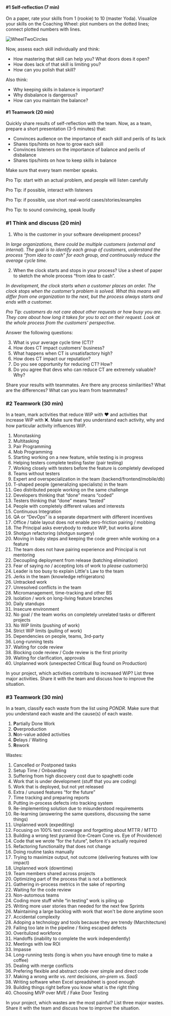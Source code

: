 #### #1 Self-reflection (7 min)

On a paper, rate your skills from 1 (rookie) to 10 (master Yoda). Visualize your skills on the Coaching Wheel: plot numbers on the dotted lines; connect plotted numbers with lines.

![WheelTwoCircles](/Users/eduardsi/projects/notes/training/WheelTwoCircles.png)



Now, assess each skill individually and think:

- How mastering that skill can help you? What doors does it open?
- How does lack of that skill is limiting you?
- How can you polish that skill?

Also think:

- Why keeping skills in balance is important?
- Why disbalance is dangerous?
- How can you maintain the balance?

#### #1 Teamwork (20 min)

Quickly share results of self-reflection with the team. Now, as a team, prepare a short presentation (3-5 minutes) that:

- Convinces audience on the importance of each skill and perils of its lack
- Shares tips/hints on how to grow each skill
- Convinces listeners on the importance of balance and perils of disbalance
- Shares tips/hints on how to keep skills in balance

Make sure that every team member speaks.

Pro Tip: start with an actual problem, and people will listen carefully

Pro Tip: if possible, interact with listeners

Pro Tip: if possible, use short real-world cases/stories/examples

Pro Tip: to sound convincing, speak loudly

### #1 Think and discuss (20 min)

1. Who is the customer in your software development process?

*In large organizations, there could be multiple customers (external and internal). The goal is to identify each group of customers, understand the process “from idea to cash” for each group, and continuously reduce the average cycle time.*

2. When the clock starts and stops in your process? Use a sheet of paper to sketch the whole process “from idea to cash”.

*In development, the clock starts when a customer places an order. The clock stops when the customer’s problem is solved. What this means will differ from one organization to the next, but the process always starts and ends with a customer.* 

*Pro Tip: customers do not care about other requests or how busy you are. They care about how long it takes for you to act on their request. Look at the whole process from the customers' perspective.*

Answer the following questions:

3. What is your average cycle time (CT)?
4. How does CT impact customers' business? 
5. What happens when CT is unsatisfactory high? 
6. How does CT impact our reputation?
7. Do you see opportunity for reducing CT? How?
8. Do you agree that devs who can reduce CT are extremely valuable? Why?

Share your results with teammates. Are there any process similarities? What are the differences? What can you learn from teammates?

### #2 Teamwork (30 min)

In a team, mark activities that reduce WiP with ❤️ and activities that increase WiP with ❌. Make sure that you understand each activity, why and how particular activity influences WiP. 

1. Monotasking
2. Multitasking
3. Pair Programming
4. Mob Programming
5. Starting working on a new feature, while testing is in progress
6. Helping testers complete testing faster (pair testing)
7. Working closely with testers before the feature is completely developed
8. Teams without testers
9. Expert and overspecialization in the team (backend/frontend/mobile/db)
10. T-shaped people (generalizing specialists) in the team
11. Geo distributed people working on the same challenge
12. Developers thinking that “done” means “coded”
13. Testers thinking that “done” means “tested”
14. People with completely different values and interests
15. Continuous Integration
16. QA or “DevOps” is a separate department with different incentives
17. Office / table layout does not enable zero-friction pairing / mobbing
18. The Principal asks everybody to reduce WiP, but works alone
19. Shotgun refactoring (shotgun surgery)
20. Moving in baby steps and keeping the code green while working on a feature
21. The team does not have pairing experience and Principal is not mentoring
22. Decoupling deployment from release (batching elimination)
23. Fear of saying *no* / accepting lots of work to *please* customer(s)
24. Leader is too busy to explain Little's Law to the team
25. Jerks in the team (knowledge refrigerators)
26. Untracked work
27. Unresolved conflicts in the team
28. Micromanagement, time-tracking and other BS
29. Isolation / work on long-living feature branches
30. Daily standups
31. Insecure environment
32. No goal / the team works on completely unrelated tasks or different projects
33. No WiP limits (pushing of work)
34. Strict WiP limits (pulling of work)
35. Dependencies on people, teams, 3rd-party
36. Long-running tests
37. Waiting for code review
38. Blocking code review / Code review is the first priority
39. Waiting for clarification, approvals
40. Unplanned work (unexpected Critical Bug found on Production)

In your project, which activities contribute to increased WiP? List three major activities. Share it with the team and discuss how to improve the situation.

### #3 Teamwork (30 min)

In a team, classify each waste from the list using *PONDR*. Make sure that you understand each waste and the cause(s) of each waste.

1. **P**artially Done Work
2. **O**verproduction
3. **N**on-value added activities
4. **D**elays / Waiting
5. **R**ework

Wastes:

1. Cancelled or Postponed tasks
2. Setup Time / Onboarding
3. Suffering from high discovery cost due to spaghetti code
5. Work that is under development (stuff that you are coding)
6. Work that is deployed, but not yet released
7. Extra / unused features “for the future”
8. Time tracking and preparing reports
9. Putting in-process defects into tracking system
10. Re-implementing solution due to misunderstood requirements
11. Re-learning (answering the same questions, discussing the same things)
12. Unplanned work (expediting)
13. Focusing on 100% test coverage and forgetting about MTTR / MTTD
14. Building a wrong test pyramid (Ice-Cream Cone vs. Eye of Providence)
15. Code that we wrote “for the future”, before it's actually required
16. Refactoring functionality that does not change
17. Doing routine tasks manually
17. Trying to maximize output, not outcome (delivering features with low impact)
18. Unplanned work (downtime)
19. Team members shared across projects
20. Optimizing part of the process that is not a bottleneck
21. Gathering in-process metrics in the sake of reporting
22. Waiting for the code review
23. Non-automous teams
24. Coding more stuff while “in testing” work is piling up
25. Writing more user stories than needed for the next few Sprints
26. Maintaining a large backlog with work that won't be done anytime soon
27. Accidental complexity
28. Adoping a technology and tools because they are trendy (Marchitecture)
29. Failing too late in the pipeline / fixing escaped defects
30. Overitulized workforce
31. Handoffs (inability to complete the work independently)
32. Meetings with low ROI
33. Impasse
34. Long-running tests (long is when you have enough time to make a coffee)
35. Dealing with merge conflicts
36. Prefering flexible and abstract code over simple and direct code
37. Making a wrong *write vs. rent* decisions, *on-prem vs. SaaS*
38. Writing software when Excel spreadsheet is good enough
39. Building things right before you know what is the right thing
40. Choosing MVP over MVE / Fake Door Testing

In your project, which wastes are the most painful? List three major wastes. Share it with the team and discuss how to improve the situation.